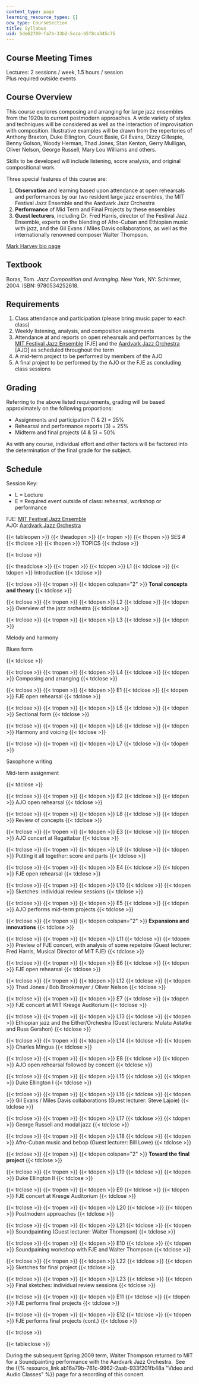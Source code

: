 ```yaml
---
content_type: page
learning_resource_types: []
ocw_type: CourseSection
title: Syllabus
uid: 5de62709-fa7b-33b2-5cca-b5f8ca345c75
---
```


Course Meeting Times
--------------------

Lectures: 2 sessions / week, 1.5 hours / session  
Plus required outside events

Course Overview
---------------

This course explores composing and arranging for large jazz ensembles from the 1920s to current postmodern approaches. A wide variety of styles and techniques will be considered as well as the interaction of improvisation with composition. Illustrative examples will be drawn from the repertories of Anthony Braxton, Duke Ellington, Count Basie, Gil Evans, Dizzy Gillespie, Benny Golson, Woody Herman, Thad Jones, Stan Kenton, Gerry Mulligan, Oliver Nelson, George Russell, Mary Lou Williams and others.

Skills to be developed will include listening, score analysis, and original compositional work.

Three special features of this course are:

1.  **Observation** and learning based upon attendance at open rehearsals and performances by our two resident large jazz ensembles, the MIT Festival Jazz Ensemble and the Aardvark Jazz Orchestra
2.  **Performance** of Mid Term and Final Projects by these ensembles
3.  **Guest lecturers**, including Dr. Fred Harris, director of the Festival Jazz Ensemble, experts on the blending of Afro-Cuban and Ethiopian music with jazz, and the Gil Evans / Miles Davis collaborations, as well as the internationally renowned composer Walter Thompson.

[Mark Harvey bio page](http://web.mit.edu/music/facstaff/harvey.html)

Textbook
--------

Boras, Tom. _Jazz Composition and Arranging_. New York, NY: Schirmer, 2004. ISBN: 9780534252618.

Requirements
------------

1.  Class attendance and participation (please bring music paper to each class)
2.  Weekly listening, analysis, and composition assignments
3.  Attendance at and reports on open rehearsals and performances by the [MIT Festival Jazz Ensemble](http://web.mit.edu/fje/www/) \[FJE\] and the [Aardvark Jazz Orchestra](http://www.aardvarkjazz.com/) \[AJO\] as scheduled throughout the term
4.  A mid-term project to be performed by members of the AJO
5.  A final project to be performed by the AJO or the FJE as concluding class sessions

Grading
-------

Referring to the above listed requirements, grading will be based approximately on the following proportions:

*   Assignments and participation (1 & 2) = 25%
*   Rehearsal and performance reports (3) = 25%
*   Midterm and final projects (4 & 5) = 50%

As with any course, individual effort and other factors will be factored into the determination of the final grade for the subject.

Schedule
--------

Session Key:

*   L = Lecture
*   E = Required event outside of class: rehearsal, workshop or performance

FJE: [MIT Festival Jazz Ensemble](http://web.mit.edu/fje/www/)  
AJO: [Aardvark Jazz Orchestra](http://www.aardvarkjazz.com/)

{{< tableopen >}}
{{< theadopen >}}
{{< tropen >}}
{{< thopen >}}
SES #
{{< thclose >}}
{{< thopen >}}
TOPICS
{{< thclose >}}

{{< trclose >}}

{{< theadclose >}}
{{< tropen >}}
{{< tdopen >}}
L1
{{< tdclose >}}
{{< tdopen >}}
Introduction
{{< tdclose >}}

{{< trclose >}}
{{< tropen >}}
{{< tdopen colspan="2" >}}
**Tonal concepts and theory**
{{< tdclose >}}

{{< trclose >}}
{{< tropen >}}
{{< tdopen >}}
L2
{{< tdclose >}}
{{< tdopen >}}
Overview of the jazz orchestra
{{< tdclose >}}

{{< trclose >}}
{{< tropen >}}
{{< tdopen >}}
L3
{{< tdclose >}}
{{< tdopen >}}


Melody and harmony

Blues form


{{< tdclose >}}

{{< trclose >}}
{{< tropen >}}
{{< tdopen >}}
L4
{{< tdclose >}}
{{< tdopen >}}
Composing and arranging
{{< tdclose >}}

{{< trclose >}}
{{< tropen >}}
{{< tdopen >}}
E1
{{< tdclose >}}
{{< tdopen >}}
FJE open rehearsal
{{< tdclose >}}

{{< trclose >}}
{{< tropen >}}
{{< tdopen >}}
L5
{{< tdclose >}}
{{< tdopen >}}
Sectional form
{{< tdclose >}}

{{< trclose >}}
{{< tropen >}}
{{< tdopen >}}
L6
{{< tdclose >}}
{{< tdopen >}}
Harmony and voicing
{{< tdclose >}}

{{< trclose >}}
{{< tropen >}}
{{< tdopen >}}
L7
{{< tdclose >}}
{{< tdopen >}}


Saxophone writing

Mid-term assignment


{{< tdclose >}}

{{< trclose >}}
{{< tropen >}}
{{< tdopen >}}
E2
{{< tdclose >}}
{{< tdopen >}}
AJO open rehearsal
{{< tdclose >}}

{{< trclose >}}
{{< tropen >}}
{{< tdopen >}}
L8
{{< tdclose >}}
{{< tdopen >}}
Review of concepts
{{< tdclose >}}

{{< trclose >}}
{{< tropen >}}
{{< tdopen >}}
E3
{{< tdclose >}}
{{< tdopen >}}
AJO concert at Regattabar
{{< tdclose >}}

{{< trclose >}}
{{< tropen >}}
{{< tdopen >}}
L9
{{< tdclose >}}
{{< tdopen >}}
Putting it all together: score and parts
{{< tdclose >}}

{{< trclose >}}
{{< tropen >}}
{{< tdopen >}}
E4
{{< tdclose >}}
{{< tdopen >}}
FJE open rehearsal
{{< tdclose >}}

{{< trclose >}}
{{< tropen >}}
{{< tdopen >}}
L10
{{< tdclose >}}
{{< tdopen >}}
Sketches: individual review sessions
{{< tdclose >}}

{{< trclose >}}
{{< tropen >}}
{{< tdopen >}}
E5
{{< tdclose >}}
{{< tdopen >}}
AJO performs mid-term projects
{{< tdclose >}}

{{< trclose >}}
{{< tropen >}}
{{< tdopen colspan="2" >}}
**Expansions and innovations**
{{< tdclose >}}

{{< trclose >}}
{{< tropen >}}
{{< tdopen >}}
L11
{{< tdclose >}}
{{< tdopen >}}
Preview of FJE concert, with analysis of some repetoire (Guest lecturer: Fred Harris, Musical Director of MIT FJE)
{{< tdclose >}}

{{< trclose >}}
{{< tropen >}}
{{< tdopen >}}
E6
{{< tdclose >}}
{{< tdopen >}}
FJE open rehearsal
{{< tdclose >}}

{{< trclose >}}
{{< tropen >}}
{{< tdopen >}}
L12
{{< tdclose >}}
{{< tdopen >}}
Thad Jones / Bob Brookmeyer / Oliver Nelson
{{< tdclose >}}

{{< trclose >}}
{{< tropen >}}
{{< tdopen >}}
E7
{{< tdclose >}}
{{< tdopen >}}
FJE concert at MIT Kresge Auditorium
{{< tdclose >}}

{{< trclose >}}
{{< tropen >}}
{{< tdopen >}}
L13
{{< tdclose >}}
{{< tdopen >}}
Ethiopian jazz and the Either/Orchestra (Guest lecturers: Mulatu Astatke and Russ Gershon)
{{< tdclose >}}

{{< trclose >}}
{{< tropen >}}
{{< tdopen >}}
L14
{{< tdclose >}}
{{< tdopen >}}
Charles Mingus
{{< tdclose >}}

{{< trclose >}}
{{< tropen >}}
{{< tdopen >}}
E8
{{< tdclose >}}
{{< tdopen >}}
AJO open rehearsal followed by concert
{{< tdclose >}}

{{< trclose >}}
{{< tropen >}}
{{< tdopen >}}
L15
{{< tdclose >}}
{{< tdopen >}}
Duke Ellington I
{{< tdclose >}}

{{< trclose >}}
{{< tropen >}}
{{< tdopen >}}
L16
{{< tdclose >}}
{{< tdopen >}}
Gil Evans / Miles Davis collaborations (Guest lecturer: Steve Lajoie)
{{< tdclose >}}

{{< trclose >}}
{{< tropen >}}
{{< tdopen >}}
L17
{{< tdclose >}}
{{< tdopen >}}
George Russell and modal jazz
{{< tdclose >}}

{{< trclose >}}
{{< tropen >}}
{{< tdopen >}}
L18
{{< tdclose >}}
{{< tdopen >}}
Afro-Cuban music and bebop (Guest lecturer: Bill Lowe)
{{< tdclose >}}

{{< trclose >}}
{{< tropen >}}
{{< tdopen colspan="2" >}}
**Toward the final project**
{{< tdclose >}}

{{< trclose >}}
{{< tropen >}}
{{< tdopen >}}
L19
{{< tdclose >}}
{{< tdopen >}}
Duke Ellington II
{{< tdclose >}}

{{< trclose >}}
{{< tropen >}}
{{< tdopen >}}
E9
{{< tdclose >}}
{{< tdopen >}}
FJE concert at Kresge Auditorium
{{< tdclose >}}

{{< trclose >}}
{{< tropen >}}
{{< tdopen >}}
L20
{{< tdclose >}}
{{< tdopen >}}
Postmodern approaches
{{< tdclose >}}

{{< trclose >}}
{{< tropen >}}
{{< tdopen >}}
L21
{{< tdclose >}}
{{< tdopen >}}
Soundpainting (Guest lecturer: Walter Thompson)
{{< tdclose >}}

{{< trclose >}}
{{< tropen >}}
{{< tdopen >}}
E10
{{< tdclose >}}
{{< tdopen >}}
Soundpaining workshop with FJE and Walter Thompson
{{< tdclose >}}

{{< trclose >}}
{{< tropen >}}
{{< tdopen >}}
L22
{{< tdclose >}}
{{< tdopen >}}
Sketches for final project
{{< tdclose >}}

{{< trclose >}}
{{< tropen >}}
{{< tdopen >}}
L23
{{< tdclose >}}
{{< tdopen >}}
Final sketches: individual review sessions
{{< tdclose >}}

{{< trclose >}}
{{< tropen >}}
{{< tdopen >}}
E11
{{< tdclose >}}
{{< tdopen >}}
FJE performs final projects
{{< tdclose >}}

{{< trclose >}}
{{< tropen >}}
{{< tdopen >}}
E12
{{< tdclose >}}
{{< tdopen >}}
FJE performs final projects (cont.)
{{< tdclose >}}

{{< trclose >}}

{{< tableclose >}}

During the subsequent Spring 2009 term, Walter Thompson returned to MIT for a Soundpainting performance with the Aardvark Jazz Orchestra.  See the {{% resource_link ab16a79b-761c-9962-2aab-933f201fb48a "Video and Audio Classes" %}} page for a recording of this concert.